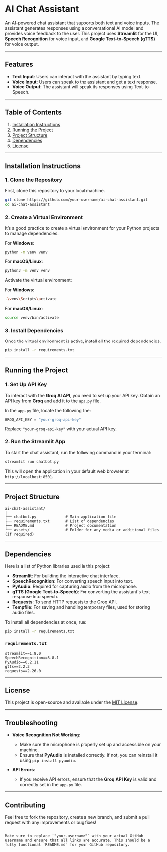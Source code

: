# AI Chat Assistant

An AI-powered chat assistant that supports both text and voice inputs. The assistant generates responses using a conversational AI model and provides voice feedback to the user. This project uses **Streamlit** for the UI, **Speech Recognition** for voice input, and **Google Text-to-Speech (gTTS)** for voice output.

---

## Features
- **Text Input**: Users can interact with the assistant by typing text.
- **Voice Input**: Users can speak to the assistant and get a text response.
- **Voice Output**: The assistant will speak its responses using Text-to-Speech.

---

## Table of Contents
1. [Installation Instructions](#installation-instructions)
2. [Running the Project](#running-the-project)
3. [Project Structure](#project-structure)
4. [Dependencies](#dependencies)
5. [License](#license)

---

## Installation Instructions

### 1. Clone the Repository
First, clone this repository to your local machine.

```bash
git clone https://github.com/your-username/ai-chat-assistant.git
cd ai-chat-assistant

```

### 2. Create a Virtual Environment
It’s a good practice to create a virtual environment for your Python projects to manage dependencies.

For **Windows**:
```bash
python -m venv venv
```

For **macOS/Linux**:
```bash
python3 -m venv venv
```

Activate the virtual environment:

For **Windows**:
```bash
.\venv\Scripts\activate
```

For **macOS/Linux**:
```bash
source venv/bin/activate
```

### 3. Install Dependencies
Once the virtual environment is active, install all the required dependencies.

```bash
pip install -r requirements.txt
```

---

## Running the Project

### 1. Set Up API Key
To interact with the **Groq AI API**, you need to set up your API key. Obtain an API key from **Groq** and add it to the `app.py` file.

In the `app.py` file, locate the following line:
```python
GROQ_API_KEY = "your-groq-api-key"
```
Replace `"your-groq-api-key"` with your actual API key.

### 2. Run the Streamlit App
To start the chat assistant, run the following command in your terminal:

```bash
streamlit run chatbot.py
```

This will open the application in your default web browser at `http://localhost:8501`.

---

## Project Structure

```
ai-chat-assistant/
│
├── chatbot.py             # Main application file
├── requirements.txt       # List of dependencies
├── README.md              # Project documentation
└── assets/                # Folder for any media or additional files (if required)
```

---

## Dependencies

Here is a list of Python libraries used in this project:

- **Streamlit**: For building the interactive chat interface.
- **SpeechRecognition**: For converting speech input into text.
- **PyAudio**: Required for capturing audio from the microphone.
- **gTTS (Google Text-to-Speech)**: For converting the assistant's text response into speech.
- **Requests**: To send HTTP requests to the Groq API.
- **Tempfile**: For saving and handling temporary files, used for storing audio files.

To install all dependencies at once, run:

```bash
pip install -r requirements.txt
```

### `requirements.txt`
```
streamlit==1.8.0
SpeechRecognition==3.8.1
PyAudio==0.2.11
gtts==2.2.3
requests==2.26.0
```

---

## License

This project is open-source and available under the [MIT License](LICENSE).

---

## Troubleshooting

- **Voice Recognition Not Working**:
  - Make sure the microphone is properly set up and accessible on your machine.
  - Ensure that **PyAudio** is installed correctly. If not, you can reinstall it using `pip install pyaudio`.

- **API Errors**:
  - If you receive API errors, ensure that the **Groq API Key** is valid and correctly set in the `app.py` file.

---

## Contributing

Feel free to fork the repository, create a new branch, and submit a pull request with any improvements or bug fixes!
```

Make sure to replace `"your-username"` with your actual GitHub username and ensure that all links are accurate. This should be a fully functional `README.md` for your GitHub repository.
